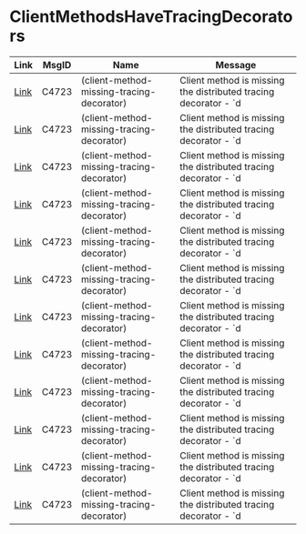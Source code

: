 # ClientMethodsHaveTracingDecorators

|Link|MsgID|Name|Message|
|---|---|---|---|
| [Link](https://github.com/Azure/azure-sdk-for-python/blob/main/sdk/cognitiveservices/azure-cognitiveservices-formrecognizer/azure/cognitiveservices/formrecognizer/form_recognizer_client.py#L75) | C4723 | (client-method-missing-tracing-decorator) | Client method is missing the distributed tracing decorator - `d |
| [Link](https://github.com/Azure/azure-sdk-for-python/blob/main/sdk/cognitiveservices/azure-cognitiveservices-formrecognizer/azure/cognitiveservices/formrecognizer/form_recognizer_client.py#L147) | C4723 | (client-method-missing-tracing-decorator) | Client method is missing the distributed tracing decorator - `d |
| [Link](https://github.com/Azure/azure-sdk-for-python/blob/main/sdk/cognitiveservices/azure-cognitiveservices-formrecognizer/azure/cognitiveservices/formrecognizer/form_recognizer_client.py#L203) | C4723 | (client-method-missing-tracing-decorator) | Client method is missing the distributed tracing decorator - `d |
| [Link](https://github.com/Azure/azure-sdk-for-python/blob/main/sdk/cognitiveservices/azure-cognitiveservices-formrecognizer/azure/cognitiveservices/formrecognizer/form_recognizer_client.py#L255) | C4723 | (client-method-missing-tracing-decorator) | Client method is missing the distributed tracing decorator - `d |
| [Link](https://github.com/Azure/azure-sdk-for-python/blob/main/sdk/cognitiveservices/azure-cognitiveservices-formrecognizer/azure/cognitiveservices/formrecognizer/form_recognizer_client.py#L310) | C4723 | (client-method-missing-tracing-decorator) | Client method is missing the distributed tracing decorator - `d |
| [Link](https://github.com/Azure/azure-sdk-for-python/blob/main/sdk/cognitiveservices/azure-cognitiveservices-formrecognizer/azure/cognitiveservices/formrecognizer/form_recognizer_client.py#L356) | C4723 | (client-method-missing-tracing-decorator) | Client method is missing the distributed tracing decorator - `d |
| [Link](https://github.com/Azure/azure-sdk-for-python/blob/main/sdk/cognitiveservices/azure-cognitiveservices-language-textanalytics/azure/cognitiveservices/language/textanalytics/text_analytics_client.py#L76) | C4723 | (client-method-missing-tracing-decorator) | Client method is missing the distributed tracing decorator - `d |
| [Link](https://github.com/Azure/azure-sdk-for-python/blob/main/sdk/cognitiveservices/azure-cognitiveservices-language-textanalytics/azure/cognitiveservices/language/textanalytics/text_analytics_client.py#L150) | C4723 | (client-method-missing-tracing-decorator) | Client method is missing the distributed tracing decorator - `d |
| [Link](https://github.com/Azure/azure-sdk-for-python/blob/main/sdk/cognitiveservices/azure-cognitiveservices-language-textanalytics/azure/cognitiveservices/language/textanalytics/text_analytics_client.py#L226) | C4723 | (client-method-missing-tracing-decorator) | Client method is missing the distributed tracing decorator - `d |
| [Link](https://github.com/Azure/azure-sdk-for-python/blob/main/sdk/cognitiveservices/azure-cognitiveservices-language-textanalytics/azure/cognitiveservices/language/textanalytics/text_analytics_client.py#L302) | C4723 | (client-method-missing-tracing-decorator) | Client method is missing the distributed tracing decorator - `d |
| [Link](https://github.com/Azure/azure-sdk-for-python/blob/main/sdk/cognitiveservices/azure-cognitiveservices-personalizer/azure/cognitiveservices/personalizer/personalizer_client.py#L80) | C4723 | (client-method-missing-tracing-decorator) | Client method is missing the distributed tracing decorator - `d |
| [Link](https://github.com/Azure/azure-sdk-for-python/blob/main/sdk/loganalytics/azure-loganalytics/azure/loganalytics/log_analytics_data_client.py#L69) | C4723 | (client-method-missing-tracing-decorator) | Client method is missing the distributed tracing decorator - `d |
